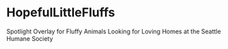# HopefulLittleFluffs
Spotlight Overlay for Fluffy Animals Looking for Loving Homes at the Seattle Humane Society
